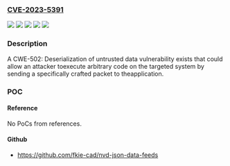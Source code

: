 ### [CVE-2023-5391](https://cve.mitre.org/cgi-bin/cvename.cgi?name=CVE-2023-5391)
![](https://img.shields.io/static/v1?label=Product&message=EcoStruxure%20Power%20Monitoring%20Expert&color=blue)
![](https://img.shields.io/static/v1?label=Product&message=EcoStruxure%20Power%20Operation%20(EPO)%20with%20Advanced%20Reports&color=blue)
![](https://img.shields.io/static/v1?label=Product&message=EcoStruxure%20Power%20SCADA%20Operation%20with%20Advanced%20Reports&color=blue)
![](https://img.shields.io/static/v1?label=Version&message=All%20versions%20%E2%80%93%20prior%20to%20application%20of%20Hotfix-145271%20&color=brightgreen)
![](https://img.shields.io/static/v1?label=Vulnerability&message=CWE-502%20Deserialization%20of%20Untrusted%20Data&color=brightgreen)

### Description

A CWE-502: Deserialization of untrusted data vulnerability exists that could allow an attacker toexecute arbitrary code on the targeted system by sending a specifically crafted packet to theapplication.

### POC

#### Reference
No PoCs from references.

#### Github
- https://github.com/fkie-cad/nvd-json-data-feeds

